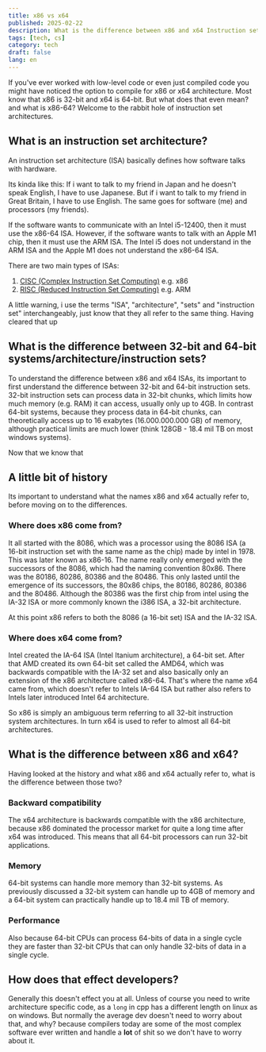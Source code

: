 ```yaml
---
title: x86 vs x64
published: 2025-02-22
description: What is the difference between x86 and x64 Instruction sets
tags: [tech, cs]
category: tech
draft: false
lang: en
---
```

If you've ever worked with low-level code or even just compiled code you might have noticed the option to compile for x86 or x64 architecture. 
Most know that x86 is 32-bit and x64 is 64-bit.
But what does that even mean? and what is x86-64?
Welcome to the rabbit hole of instruction set architectures.
## What is an instruction set architecture?
An instruction set architecture (ISA) basically defines how software talks with hardware.

Its kinda like this: If i want to talk to my friend in Japan and he doesn't speak English, I have to use Japanese.
But if i want to talk to my friend in Great Britain, I have to use English.
The same goes for software (me) and processors (my friends).

If the software wants to communicate with an Intel i5-12400, then it must use the x86-64 ISA.
However, if the software wants to talk with an Apple M1 chip, then it must use the ARM ISA.
The Intel i5 does not understand in the ARM ISA and the Apple M1 does not understand the x86-64 ISA.

There are two main types of ISAs:
1. [CISC (Complex Instruction Set Computing)](https://en.wikipedia.org/wiki/Complex_instruction_set_computer) e.g. x86
2. [RISC (Reduced Instruction Set Computing)](https://en.wikipedia.org/wiki/Reduced_instruction_set_computer) e.g. ARM

A little warning, i use the terms "ISA", "architecture", "sets" and "instruction set" interchangeably, just know that they all refer to the same thing. 
Having cleared that up
## What is the difference between 32-bit and 64-bit systems/architecture/instruction sets?
To understand the difference between x86 and x64 ISAs, its important to first understand the difference between 32-bit and 64-bit instruction sets.
32-bit instruction sets can process data in 32-bit chunks, which limits how much memory (e.g. RAM) it can access, usually only up to 4GB.
In contrast 64-bit systems, because they process data in 64-bit chunks, can theoretically access up to 16 exabytes (16.000.000.000 GB) of memory, although practical limits are much lower (think 128GB - 18.4 mil TB on most windows systems).

Now that we know that
## A little bit of history
Its important to understand what the names x86 and x64 actually refer to, before moving on to the differences.
### Where does x86 come from?
It all started with the 8086, which was a processor using the 8086 ISA (a 16-bit instruction set with the same name as the chip) made by intel in 1978.
This was later known as x86-16.
The name really only emerged with the successors of the 8086, which had the naming convention 80x86.
There was the 80186, 80286, 80386 and the 80486.
This only lasted until the emergence of its successors, the 80x86 chips, the 80186, 80286, 80386 and the 80486.
Although the 80386 was the first chip from intel using the IA-32 ISA or more commonly known the i386 ISA, a 32-bit architecture.

At this point x86 refers to both the 8086 (a 16-bit set) ISA and the IA-32 ISA.
### Where does x64 come from?
Intel created the IA-64 ISA (Intel Itanium architecture), a 64-bit set.
After that AMD created its own 64-bit set called the AMD64, which was backwards compatible with the IA-32 set and also basically only an extension of the x86 architecture called x86-64.
That's where the name x64 came from, which doesn't refer to Intels IA-64 ISA but rather also refers to Intels later introduced Intel 64 architecture.

So x86 is simply an ambiguous term referring to all 32-bit instruction system architectures.
In turn x64 is used to refer to almost all 64-bit architectures.
## What is the difference between x86 and x64?
Having looked at the history and what x86 and x64 actually refer to, what is the difference between those two?
### Backward compatibility
The x64 architecture is backwards compatible with the x86 architecture, because x86 dominated the processor market for quite a long time after x64 was introduced. This means that all 64-bit processors can run 32-bit applications.
### Memory 
64-bit systems can handle more memory than 32-bit systems. As previously discussed a 32-bit system can handle up to 4GB of memory and a 64-bit system can practically handle up to 18.4 mil TB of memory.
### Performance
Also because 64-bit CPUs can process 64-bits of data in a single cycle they are faster than 32-bit CPUs that can only handle 32-bits of data in a single cycle.
## How does that effect developers?
Generally this doesn't effect you at all.
Unless of course you need to write architecture specific code, as a `long` in cpp has a different length on linux as on windows.
But normally the average dev doesn't need to worry about that, and why? because compilers today are some of the most complex software ever written and handle a **lot** of shit so we don't have to worry about it.
